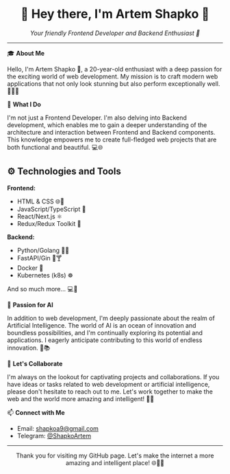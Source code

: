 <div align="center">
  <h1>👋 Hey there, I'm Artem Shapko 🚀</h1>
  <p><em>Your friendly Frontend Developer and Backend Enthusiast 🌟</em></p>
</div>

---

🎓 **About Me**

Hello, I'm Artem Shapko 🚀, a 20-year-old enthusiast with a deep passion for the exciting world of web development. My mission is to craft modern web applications that not only look stunning but also perform exceptionally well. 🎨💡🚀

🔨 **What I Do**

I'm not just a Frontend Developer. I'm also delving into Backend development, which enables me to gain a deeper understanding of the architecture and interaction between Frontend and Backend components. This knowledge empowers me to create full-fledged web projects that are both functional and beautiful. 💻🌐

## ⚙️ Technologies and Tools

**Frontend:**

- HTML & CSS 🌐💅
- JavaScript/TypeScript 🚀
- React/Next.js ⚛️
- Redux/Redux Toolkit 🧡

**Backend:**

- Python/Golang 🐍🐹
- FastAPI/Gin 🚀🍸
- Docker 🐳
- Kubernetes (k8s) ☸️

And so much more... 💻🔧

🤖 **Passion for AI**

In addition to web development, I'm deeply passionate about the realm of Artificial Intelligence. The world of AI is an ocean of innovation and boundless possibilities, and I'm continually exploring its potential and applications. I eagerly anticipate contributing to this world of endless innovation. 🤖📚

🤝 **Let's Collaborate**

I'm always on the lookout for captivating projects and collaborations. If you have ideas or tasks related to web development or artificial intelligence, please don't hesitate to reach out to me. Let's work together to make the web and the world more amazing and intelligent! 🤝💼

📫 **Connect with Me**

- Email: [shapkoa9@gmail.com](mailto:shapkoa9@gmail.com)
- Telegram: [@ShapkoArtem](https://t.me/ShapkoArtem)

---

<div align="center">
  <p>Thank you for visiting my GitHub page. Let's make the internet a more amazing and intelligent place! 🌐🌟🤖</p>
</div>
